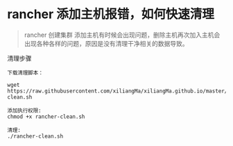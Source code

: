 # rancher 添加主机报错，如何快速清理
 > rancher 创建集群 添加主机有时候会出现问题，删除主机再次加入主机会出现各种各样的问题，原因是没有清理干净相关的数据导致。
 

清理步骤
```aidl
下载清理脚本：

wget https://raw.githubusercontent.com/xiliangMa/xiliangMa.github.io/master/rancher/rancher-clean.sh

添加执行权限:
chmod +x rancher-clean.sh

清理:
./rancher-clean.sh
```